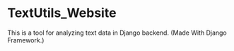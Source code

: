 # TextUtils_Website
 This is a tool for analyzing text data in Django backend. (Made With Django Framework.)
